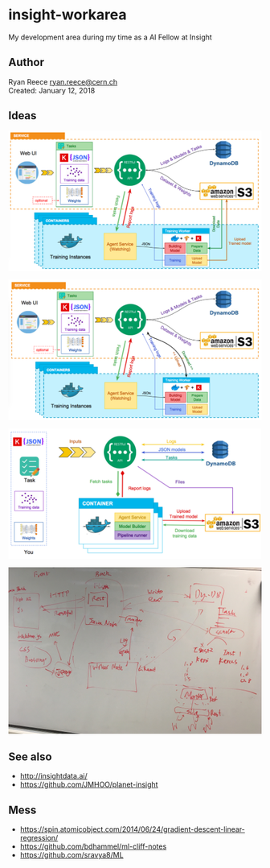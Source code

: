 insight-workarea
===========================

My development area during my time as a AI Fellow at Insight


Author
----------------------------------

Ryan Reece <ryan.reece@cern.ch>     
Created: January 12, 2018


Ideas
----------------------------------

![Achitecture slide from Jimmy's demo (1).](media/jimmy-slide-01.png)

![Achitecture slide from Jimmy's demo (2).](media/jimmy-slide-02.png)

![Achitecture slide from Jimmy's demo (3).](media/jimmy-slide-03.png)

![Sketch Jimmy and Ryan made on Friday January 13, 2018.](media/whiteboard-with-jimmy-2018-01-13.jpg)


See also
----------------------------------

-   <http://insightdata.ai/>
-   <https://github.com/JMHOO/planet-insight>


Mess
----------------------------------

-   <https://spin.atomicobject.com/2014/06/24/gradient-descent-linear-regression/>
-   <https://github.com/bdhammel/ml-cliff-notes>
-   <https://github.com/sravya8/ML>



